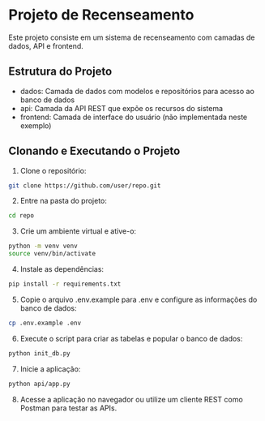 # Projeto de Recenseamento

Este projeto consiste em um sistema de recenseamento com camadas de dados, API e frontend.

## Estrutura do Projeto

- dados: Camada de dados com modelos e repositórios para acesso ao banco de dados
- api: Camada da API REST que expõe os recursos do sistema
- frontend: Camada de interface do usuário (não implementada neste exemplo)

## Clonando e Executando o Projeto

1. Clone o repositório:
```bash
git clone https://github.com/user/repo.git
```
2. Entre na pasta do projeto:
```bash
cd repo
```
3. Crie um ambiente virtual e ative-o:
```bash
python -m venv venv
source venv/bin/activate
```
4. Instale as dependências:
```bash
pip install -r requirements.txt
```
5. Copie o arquivo .env.example para .env e configure as informações do banco de dados:
```bash
cp .env.example .env
```
6. Execute o script para criar as tabelas e popular o banco de dados:
```bash
python init_db.py
```
7. Inicie a aplicação:
```bash
python api/app.py
```
8. Acesse a aplicação no navegador ou utilize um cliente REST como Postman para testar as APIs.

